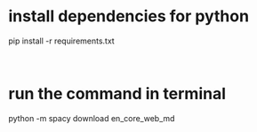 <h1>install dependencies for python </h1>
<p>pip install -r requirements.txt</p>
<br>
<h1>run the command in terminal</h1>
<p>python -m spacy download en_core_web_md</p>
<br>
